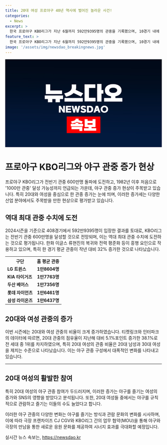 ```yaml
---
title: 20대 여성 프로야구 40년 역사에 벌어진 놀라운 사건!
categories:
  - News
excerpt: >
  한국 프로야구 KBO리그가 지난 6월까지 592만9395명의 관중을 기록했으며, 10경기 내에 600만명의 전반기 관중을 기대하고 있다. 올 시즌은 한화 이글스 류현진의 복귀와 전력평준화로 흥행돌풍을 일으키며, 홈평균 관중은 32% 증가했다. 특히 20대 여성의 관중 점유율은 38.1%로, 야구 팬층이 다양화되고 있다. 이러한 증가세에 극장 프랜차이즈 CJ CGV도 대응하여 KBO 리그 상영을 위한 MOU를 체결했다. 여성들의 야구 관심은 SNS와 즐기는 새로운 응원문화를 통해 더욱 높아지고 있다.
feature_text: >
  한국 프로야구 KBO리그가 지난 6월까지 592만9395명의 관중을 기록했으며, 10경기 내에 600만명의 전반기 관중을 기대하고 있다. 올 시즌은 한화 이글스 류현진의 복귀와 전력평준화로 흥행돌풍을 일으키며, 홈평균 관중은 32% 증가했다. 특히 20대 여성의 관중 점유율은 38.1%로, 야구 팬층이 다양화되고 있다. 이러한 증가세에 극장 프랜차이즈 CJ CGV도 대응하여 KBO 리그 상영을 위한 MOU를 체결했다. 여성들의 야구 관심은 SNS와 즐기는 새로운 응원문화를 통해 더욱 높아지고 있다.
image: '/assets/img/newsdao_breakingnews.jpg'
---
```


<p><img src="/assets/img/newsdao_breakingnews.jpg" alt="ranknews 속보" /></p>

<h1 data-ke-size="size26">프로야구 KBO리그와 야구 관중 증가 현상</h1>

<p data-ke-size="size16">프로야구 KBO리그가 전반기 관중 600만명 돌파에 도전하고, 1982년 이후 처음으로 '1000만 관중' 달성 가능성까지 언급되는 가운데, 야구 관중 증가 현상이 주목받고 있습니다. 특히 20대와 여성을 중심으로 한 관중 증가는 눈에 띄며, 이러한 증가세는 다양한 산업 분야에서도 주목받을 만한 현상으로 평가받고 있습니다.</p>

<h2 data-ke-size="size24">역대 최대 관중 수치에 도전</h2>

<p data-ke-size="size16">2024시즌을 기준으로 408경기에서 592만9395명이 입장한 결과를 토대로, KBO리그는 전반기 관중 600만명을 달성할 것으로 전망되며, 이는 역대 최대 관중 수치에 도전하는 것으로 평가됩니다. 한화 이글스 류현진의 복귀와 전력 평준화 등이 흥행 요인으로 작용하고 있으며, 특히 한 경기 평균 관중이 작년 대비 32% 증가한 것으로 나타났습니다.</p>

<table>
    <tr>
        <th>구단</th>
        <th>홈 평균 관중</th>
    </tr>
    <tr>
        <td><b>LG 트윈스</b></td>
        <td style="text-align: center; height: 17px;"><b>1만8604명</b></td>
    </tr>
    <tr>
        <td><b>KIA 타이거즈</b></td>
        <td style="text-align: center; height: 17px;"><b>1만7763명</b></td>
    </tr>
    <tr>
        <td><b>두산 베어스</b></td>
        <td style="text-align: center; height: 17px;"><b>1만7356명</b></td>
    </tr>
    <tr>
        <td><b>롯데 자이언츠</b></td>
        <td style="text-align: center; height: 17px;"><b>1만6461명</b></td>
    </tr>
    <tr>
        <td><b>삼성 라이온즈</b></td>
        <td style="text-align: center; height: 17px;"><b>1만6437명</b></td>
    </tr>
</table>

<h2 data-ke-size="size24">20대와 여성 관중의 증가</h2>

<p data-ke-size="size16">이번 시즌에는 20대와 여성 관중의 비율이 크게 증가하였습니다. 티켓링크와 인터파크의 데이터에 따르면, 20대 관중의 점유율이 지난해 대비 5.1%포인트 증가한 38.1%로 전 세대 중 1위를 차지하였으며, 특히 20대 여성의 관중 비율은 20대 남성과 30대 여성을 제치는 수준으로 나타났습니다. 이는 야구 관중 구성에서 대폭적인 변화를 나타내고 있습니다.</p>

<hr/>

<h2 data-ke-size="size24">20대 여성의 활발한 참여</h2>

<p data-ke-size="size16">특히 20대 여성의 야구 관중 참여가 두드러지며, 이러한 증가는 야구를 즐기는 여성의 증가와 SNS의 영향을 받았다고 분석됩니다. 또한, 20대 여성들 중에서는 야구를 규칙적으로 관람하고 즐기는 이들의 수도 늘었다고 합니다.</p>

<p data-ke-size="size16">이러한 야구 관중의 다양한 변화는 야구를 즐기는 방식과 관람 문화의 변화를 시사하며, 이에 따라 극장 프랜차이즈 CJ CGV와 KBO리그 간의 업무 협약(MOU)을 통해 야구와 극장의 만남을 통한 새로운 응원 문화를 제공하여 시너지 효과를 극대화할 예정입니다.</p>
실시간 뉴스 속보는, <a href="https://newsdao.kr" rel="dofollow">https://newsdao.kr</a>


